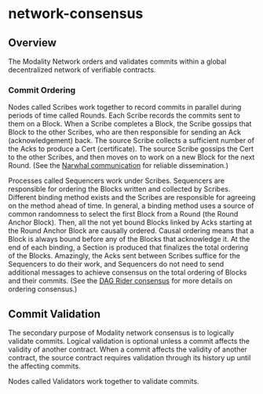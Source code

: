 # network-consensus

## Overview

The Modality Network orders and validates commits within a global decentralized network of verifiable contracts.

### Commit Ordering

Nodes called Scribes work together to record commits in parallel during periods of time called Rounds. Each Scribe records the commits sent to them on a Block. When a Scribe completes a Block, the Scribe gossips that Block to the other Scribes, who are then responsible for sending an Ack (acknowledgement) back. The source Scribe collects a sufficient number of the Acks to produce a Cert (certificate). The source Scribe gossips the Cert to the other Scribes, and then moves on to work on a new Block for the next Round. (See the [Narwhal communication](https://arxiv.org/pdf/2105.11827) for reliable dissemination.)

Processes called Sequencers work under Scribes. Sequencers are responsible for ordering the Blocks written and collected by Scribes. Different binding method exists and the Scribes are responsible for agreeing on the method ahead of time. In general, a binding method uses a source of common randomness to select the first Block from a Round (the Round Anchor Block). Then, all the not yet bound Blocks linked by Acks starting at the Round Anchor Block are causally ordered. Causal ordering means that a Block is always bound before any of the Blocks that acknowledge it. At the end of each binding, a Section is produced that finalizes the total ordering of the Blocks. Amazingly, the Acks sent between Scribes suffice for the Sequencers to do their work, and Sequencers do not need to send additional messages to achieve consensus on the total ordering of Blocks and their commits. (See the [DAG Rider consensus](https://arxiv.org/abs/2102.08325) for more details on ordering consensus.)

## Commit Validation

The secondary purpose of Modality network consensus is to logically validate commits. Logical validation is optional unless a commit affects the validity of another contract. When a commit affects the validity of another contract, the source contract requires validation through its history up until the affecting commits.

Nodes called Validators work together to validate commits.